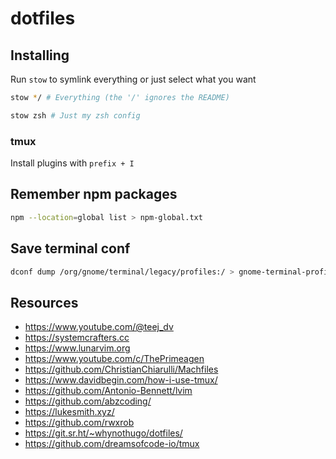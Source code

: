 # dotfiles

## Installing

Run `stow` to symlink everything or just select what you want

```sh
stow */ # Everything (the '/' ignores the README)
```

```sh
stow zsh # Just my zsh config
```

### tmux

Install plugins with `prefix + I`

## Remember npm packages

```sh
npm --location=global list > npm-global.txt
```

## Save terminal conf

```sh
dconf dump /org/gnome/terminal/legacy/profiles:/ > gnome-terminal-profiles.dconf
```

## Resources

- <https://www.youtube.com/@teej_dv>
- <https://systemcrafters.cc>
- <https://www.lunarvim.org>
- <https://www.youtube.com/c/ThePrimeagen>
- <https://github.com/ChristianChiarulli/Machfiles>
- <https://www.davidbegin.com/how-i-use-tmux/>
- <https://github.com/Antonio-Bennett/lvim>
- <https://github.com/abzcoding/>
- <https://lukesmith.xyz/>
- <https://github.com/rwxrob>
- <https://git.sr.ht/~whynothugo/dotfiles/>
- <https://github.com/dreamsofcode-io/tmux>
